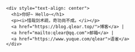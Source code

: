     <div style="text-align: center">
      <h1>你好~ Hello~</h1>
      <p><i>惜哉剑术疏，奇功尚不成。</i></p>
      <a href="https://blog.qlear.top/">博客</a> |
      <a href="mailto:qlear@qq.com">邮箱</a> |
      <a href="https://www.yuque.com/qlear">语雀</a>
    </div>